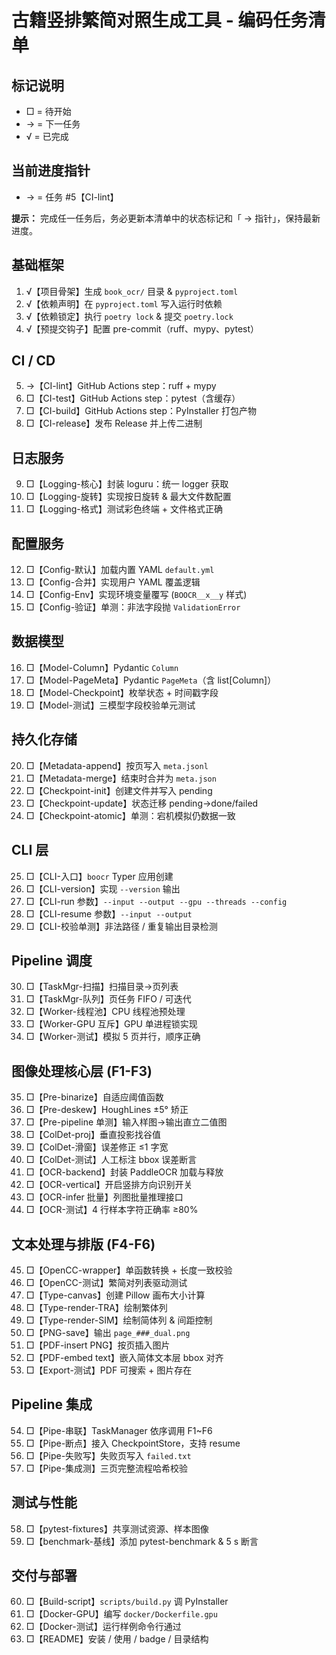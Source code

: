 # 古籍竖排繁简对照生成工具 - 编码任务清单

## 标记说明
- □ = 待开始
- → = 下一任务
- √ = 已完成

## 当前进度指针
- → = 任务 #5【CI-lint】

**提示：** 完成任一任务后，务必更新本清单中的状态标记和「 → 指针」，保持最新进度。

## 基础框架
1. √【项目骨架】生成 `book_ocr/` 目录 & `pyproject.toml`  
2. √【依赖声明】在 `pyproject.toml` 写入运行时依赖  
3. √【依赖锁定】执行 `poetry lock` & 提交 `poetry.lock`  
4. √【预提交钩子】配置 pre-commit（ruff、mypy、pytest）

## CI / CD
5. →【CI-lint】GitHub Actions step：ruff + mypy  
6. □【CI-test】GitHub Actions step：pytest（含缓存）  
7. □【CI-build】GitHub Actions step：PyInstaller 打包产物  
8. □【CI-release】发布 Release 并上传二进制

## 日志服务
9. □【Logging-核心】封装 loguru：统一 logger 获取  
10. □【Logging-旋转】实现按日旋转 & 最大文件数配置  
11. □【Logging-格式】测试彩色终端 + 文件格式正确

## 配置服务
12. □【Config-默认】加载内置 YAML `default.yml`  
13. □【Config-合并】实现用户 YAML 覆盖逻辑  
14. □【Config-Env】实现环境变量覆写 (`BOOCR__x__y` 样式)  
15. □【Config-验证】单测：非法字段抛 `ValidationError`

## 数据模型
16. □【Model-Column】Pydantic `Column`  
17. □【Model-PageMeta】Pydantic `PageMeta`（含 list[Column]）  
18. □【Model-Checkpoint】枚举状态 + 时间戳字段  
19. □【Model-测试】三模型字段校验单元测试

## 持久化存储
20. □【Metadata-append】按页写入 `meta.jsonl`  
21. □【Metadata-merge】结束时合并为 `meta.json`  
22. □【Checkpoint-init】创建文件并写入 pending  
23. □【Checkpoint-update】状态迁移 pending→done/failed  
24. □【Checkpoint-atomic】单测：宕机模拟仍数据一致

## CLI 层
25. □【CLI-入口】`boocr` Typer 应用创建  
26. □【CLI-version】实现 `--version` 输出  
27. □【CLI-run 参数】`--input --output --gpu --threads --config`  
28. □【CLI-resume 参数】`--input --output`  
29. □【CLI-校验单测】非法路径 / 重复输出目录检测

## Pipeline 调度
30. □【TaskMgr-扫描】扫描目录→页列表  
31. □【TaskMgr-队列】页任务 FIFO / 可迭代  
32. □【Worker-线程池】CPU 线程池预处理  
33. □【Worker-GPU 互斥】GPU 单进程锁实现  
34. □【Worker-测试】模拟 5 页并行，顺序正确

## 图像处理核心层 (F1-F3)
35. □【Pre-binarize】自适应阈值函数  
36. □【Pre-deskew】HoughLines ±5° 矫正  
37. □【Pre-pipeline 单测】输入样图→输出直立二值图
38. □【ColDet-proj】垂直投影找谷值  
39. □【ColDet-滑窗】误差修正 ≤1 字宽  
40. □【ColDet-测试】人工标注 bbox 误差断言
41. □【OCR-backend】封装 PaddleOCR 加载与释放  
42. □【OCR-vertical】开启竖排方向识别开关  
43. □【OCR-infer 批量】列图批量推理接口  
44. □【OCR-测试】4 行样本字符正确率 ≥80%

## 文本处理与排版 (F4-F6)
45. □【OpenCC-wrapper】单函数转换 + 长度一致校验  
46. □【OpenCC-测试】繁简对列表驱动测试
47. □【Type-canvas】创建 Pillow 画布大小计算  
48. □【Type-render-TRA】绘制繁体列  
49. □【Type-render-SIM】绘制简体列 & 间距控制
50. □【PNG-save】输出 `page_###_dual.png`  
51. □【PDF-insert PNG】按页插入图片  
52. □【PDF-embed text】嵌入简体文本层 bbox 对齐  
53. □【Export-测试】PDF 可搜索 + 图片存在

## Pipeline 集成
54. □【Pipe-串联】TaskManager 依序调用 F1~F6  
55. □【Pipe-断点】接入 CheckpointStore，支持 resume  
56. □【Pipe-失败写】失败页写入 `failed.txt`  
57. □【Pipe-集成测】三页完整流程哈希校验

## 测试与性能
58. □【pytest-fixtures】共享测试资源、样本图像  
59. □【benchmark-基线】添加 pytest-benchmark & 5 s 断言

## 交付与部署
60. □【Build-script】`scripts/build.py` 调 PyInstaller  
61. □【Docker-GPU】编写 `docker/Dockerfile.gpu`  
62. □【Docker-测试】运行样例命令行通过  
63. □【README】安装 / 使用 / badge / 目录结构
